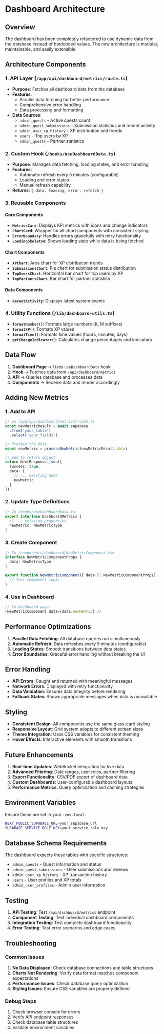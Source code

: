 # Dashboard Architecture

## Overview

The dashboard has been completely refactored to use dynamic data from the database instead of hardcoded values. The new architecture is modular, maintainable, and easily extensible.

## Architecture Components

### 1. API Layer (`/app/api/dashboard/metrics/route.ts`)
- **Purpose**: Fetches all dashboard data from the database
- **Features**: 
  - Parallel data fetching for better performance
  - Comprehensive error handling
  - Data processing and formatting
- **Data Sources**:
  - `admin_quests` - Active quests count
  - `admin_quest_submissions` - Submission statistics and recent activity
  - `admin_user_xp_history` - XP distribution and trends
  - `users` - Top users by XP
  - `admin_quests` - Partner statistics

### 2. Custom Hook (`/hooks/useDashboardData.ts`)
- **Purpose**: Manages data fetching, loading states, and error handling
- **Features**:
  - Automatic refresh every 5 minutes (configurable)
  - Loading and error states
  - Manual refresh capability
- **Returns**: `{ data, loading, error, refetch }`

### 3. Reusable Components

#### Core Components
- **`MetricsCard`**: Displays KPI metrics with icons and change indicators
- **`ChartCard`**: Wrapper for all chart components with consistent styling
- **`ErrorBoundary`**: Handles errors gracefully with retry functionality
- **`LoadingSkeleton`**: Shows loading state while data is being fetched

#### Chart Components
- **`XPChart`**: Area chart for XP distribution trends
- **`SubmissionsChart`**: Pie chart for submission status distribution
- **`TopUsersChart`**: Horizontal bar chart for top users by XP
- **`TopPartnersChart`**: Bar chart for partner statistics

#### Data Components
- **`RecentActivity`**: Displays latest system events

### 4. Utility Functions (`/lib/dashboard-utils.ts`)
- **`formatNumber()`**: Formats large numbers (K, M suffixes)
- **`formatXP()`**: Formats XP values
- **`formatTime()`**: Formats time values (hours, minutes, days)
- **`getChangeIndicator()`**: Calculates change percentages and indicators

## Data Flow

1. **Dashboard Page** → Uses `useDashboardData` hook
2. **Hook** → Fetches data from `/api/dashboard/metrics`
3. **API** → Queries database and processes data
4. **Components** → Receive data and render accordingly

## Adding New Metrics

### 1. Add to API
```typescript
// In /app/api/dashboard/metrics/route.ts
const newMetricResult = await supabase
  .from('your_table')
  .select('your_fields')

// Process the data
const newMetric = processNewMetric(newMetricResult.data)

// Add to return object
return NextResponse.json({
  success: true,
  data: {
    // ... existing data
    newMetric
  }
})
```

### 2. Update Type Definitions
```typescript
// In /hooks/useDashboardData.ts
export interface DashboardMetrics {
  // ... existing properties
  newMetric: NewMetricType
}
```

### 3. Create Component
```typescript
// In /components/dashboard/NewMetricComponent.tsx
interface NewMetricComponentProps {
  data: NewMetricType
}

export function NewMetricComponent({ data }: NewMetricComponentProps) {
  // Your component logic
}
```

### 4. Use in Dashboard
```typescript
// In dashboard page
<NewMetricComponent data={data.newMetric} />
```

## Performance Optimizations

1. **Parallel Data Fetching**: All database queries run simultaneously
2. **Automatic Refresh**: Data refreshes every 5 minutes (configurable)
3. **Loading States**: Smooth transitions between data states
4. **Error Boundaries**: Graceful error handling without breaking the UI

## Error Handling

- **API Errors**: Caught and returned with meaningful messages
- **Network Errors**: Displayed with retry functionality
- **Data Validation**: Ensures data integrity before rendering
- **Fallback States**: Shows appropriate messages when data is unavailable

## Styling

- **Consistent Design**: All components use the same glass-card styling
- **Responsive Layout**: Grid system adapts to different screen sizes
- **Theme Integration**: Uses CSS variables for consistent theming
- **Hover Effects**: Interactive elements with smooth transitions

## Future Enhancements

1. **Real-time Updates**: WebSocket integration for live data
2. **Advanced Filtering**: Date ranges, user roles, partner filtering
3. **Export Functionality**: CSV/PDF export of dashboard data
4. **Custom Dashboards**: User-configurable dashboard layouts
5. **Performance Metrics**: Query optimization and caching strategies

## Environment Variables

Ensure these are set in your `.env.local`:
```bash
NEXT_PUBLIC_SUPABASE_URL=your_supabase_url
SUPABASE_SERVICE_ROLE_KEY=your_service_role_key
```

## Database Schema Requirements

The dashboard expects these tables with specific structures:
- `admin_quests` - Quest information and status
- `admin_quest_submissions` - User submissions and reviews
- `admin_user_xp_history` - XP transaction history
- `users` - User profiles and XP totals
- `admin_user_profiles` - Admin user information

## Testing

1. **API Testing**: Test `/api/dashboard/metrics` endpoint
2. **Component Testing**: Test individual dashboard components
3. **Integration Testing**: Test complete dashboard functionality
4. **Error Testing**: Test error scenarios and edge cases

## Troubleshooting

### Common Issues
1. **No Data Displayed**: Check database connections and table structures
2. **Charts Not Rendering**: Verify data format matches component expectations
3. **Performance Issues**: Check database query optimization
4. **Styling Issues**: Ensure CSS variables are properly defined

### Debug Steps
1. Check browser console for errors
2. Verify API endpoint responses
3. Check database table structures
4. Validate environment variables
